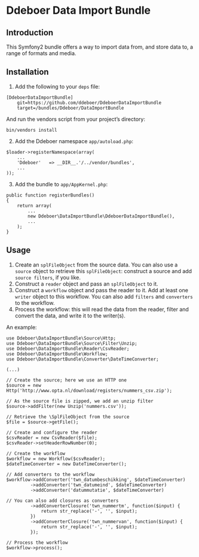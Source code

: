 Ddeboer Data Import Bundle
==========================

Introduction
------------
This Symfony2 bundle offers a way to import data from, and store data to, a
range of formats and media.

Installation
------------

1. Add the following to your `deps` file:

```
[DdeboerDataImportBundle]
    git=https://github.com/ddeboer/DdeboerDataImportBundle
    target=/bundles/Ddeboer/DataImportBundle
```

And run the vendors script from your project’s directory:

```
bin/vendors install
```

2. Add the Ddeboer namespace `app/autoload.php`:

```
$loader->registerNamespace(array(
    ...
    'Ddeboer'   => __DIR__.'/../vendor/bundles',
    ...
));
```

3. Add the bundle to `app/AppKernel.php`:

```
public function registerBundles()
{
    return array(
        ...
        new Ddeboer\DataImportBundle\DdeboerDataImportBundle(),
        ...
    );
}
```

Usage
-----

1. Create an `splFileObject` from the source data. You can also use a `source`
   object to retrieve this `splFileObject`: construct a source and add `source
   filters`, if you like.
2. Construct a `reader` object and pass an `splFileObject` to it.
3. Construct a `workflow` object and pass the reader to it. Add at least one 
   `writer` object to this workflow. You can also add `filters` and `converters`
   to the workflow.
4. Process the workflow: this will read the data from the reader, filter and
   convert the data, and write it to the writer(s).

An example:

```
use Ddeboer\DataImportBundle\Source\Http;
use Ddeboer\DataImportBundle\Source\Filter\Unzip;
use Ddeboer\DataImportBundle\Reader\CsvReader;
use Ddeboer\DataImportBundle\Workflow;
use Ddeboer\DataImportBundle\Converter\DateTimeConverter;

(...)

// Create the source; here we use an HTTP one
$source = new Http('http://www.opta.nl/download/registers/nummers_csv.zip');

// As the source file is zipped, we add an unzip filter
$source->addFilter(new Unzip('nummers.csv'));

// Retrieve the \SplFileObject from the source
$file = $source->getFile();

// Create and configure the reader
$csvReader = new CsvReader($file);
$csvReader->setHeaderRowNumber(0);

// Create the workflow
$workflow = new Workflow($csvReader);
$dateTimeConverter = new DateTimeConverter();

// Add converters to the workflow
$workflow->addConverter('twn_datumbeschikking', $dateTimeConverter)
         ->addConverter('twn_datumeind', $dateTimeConverter)
         ->addConverter('datummutatie', $dateTimeConverter)

// You can also add closures as converters
         ->addConverterClosure('twn_nummertm', function($input) {
             return str_replace('-', '', $input);
         })
         ->addConverterClosure('twn_nummervan', function($input) {
             return str_replace('-', '', $input);
         });

// Process the workflow
$workflow->process();
```